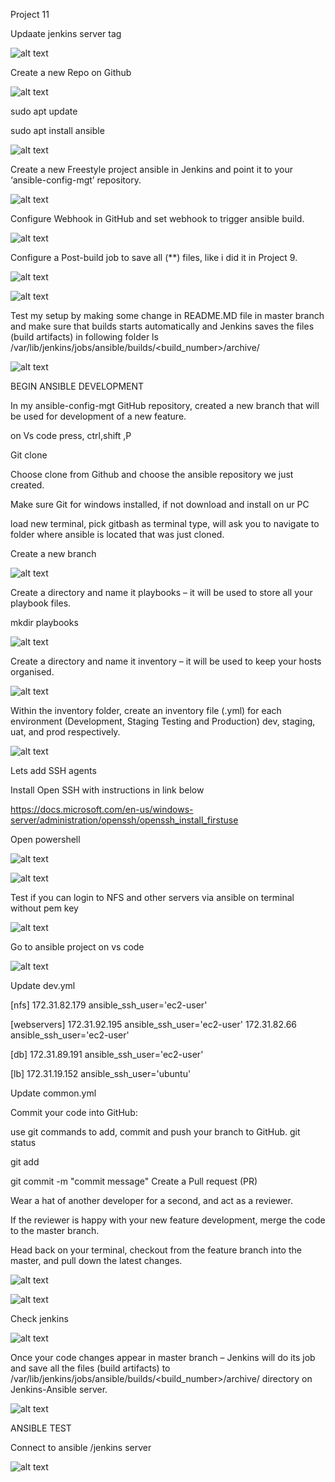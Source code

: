 Project 11

Updaate jenkins server tag

![alt text](./tags.png)

Create a new Repo on Github

![alt text](./tags.png)

sudo apt update

sudo apt install ansible

![alt text](./sudoansi.png)

Create a new Freestyle project ansible in Jenkins and point it to your ‘ansible-config-mgt’ repository.

![alt text](./anssy.png)




Configure Webhook in GitHub and set webhook to trigger ansible build.


![alt text](./web.png)



Configure a Post-build job to save all (**) files, like i did it in Project 9.


![alt text](./Screenshot_1.png)

![alt text](./Screenshot_2.png)

Test my setup by making some change in README.MD file in master branch and make sure that builds starts automatically and Jenkins saves the files (build artifacts) in following folder
ls /var/lib/jenkins/jobs/ansible/builds/<build_number>/archive/


![alt text](./proof.png)

BEGIN ANSIBLE DEVELOPMENT

In my ansible-config-mgt GitHub repository, created a new branch that will be used for development of a new feature.

on Vs code press, ctrl,shift ,P

Git clone

Choose clone from Github and choose the ansible repository we just created.

Make sure Git for windows installed, if not download and install on ur PC

load new terminal, pick gitbash as terminal type, will ask you to navigate to folder where ansible is located that was just cloned.

Create a new branch

![alt text](./newbranch.png)

Create a directory and name it playbooks – it will be used to store all your playbook files.

mkdir playbooks

![alt text](./playbooks.png)

Create a directory and name it inventory – it will be used to keep your hosts organised.

![alt text](./inventory.png)

Within the inventory folder, create an inventory file (.yml) for each environment (Development, Staging Testing and Production) dev, staging, uat, and prod respectively.

![alt text](./yml.png)

Lets add SSH agents

Install Open SSH with instructions in link below

https://docs.microsoft.com/en-us/windows-server/administration/openssh/openssh_install_firstuse


Open powershell

![alt text](./ssh.png)

![alt text](./ssh2.png)

Test if you can login to NFS and other servers via ansible on terminal without pem key

![alt text](./test.png)

Go to ansible project on vs code

![alt text](./assy.png)

Update dev.yml

[nfs]
172.31.82.179 ansible_ssh_user='ec2-user'

[webservers]
172.31.92.195 ansible_ssh_user='ec2-user'
172.31.82.66 ansible_ssh_user='ec2-user'

[db]
172.31.89.191 ansible_ssh_user='ec2-user' 

[lb]
172.31.19.152 ansible_ssh_user='ubuntu'

Update common.yml

Commit your code into GitHub:

use git commands to add, commit and push your branch to GitHub.
git status

git add <selected files>

git commit -m "commit message"
Create a Pull request (PR)

Wear a hat of another developer for a second, and act as a reviewer.

If the reviewer is happy with your new feature development, merge the code to the master branch.

Head back on your terminal, checkout from the feature branch into the master, and pull down the latest changes.

![alt text](./pull.png)

![alt text](./pull2.png)

Check jenkins

![alt text](./jenkins.png)


Once your code changes appear in master branch – Jenkins will do its job and save all the files (build artifacts) to /var/lib/jenkins/jobs/ansible/builds/<build_number>/archive/ directory on Jenkins-Ansible server.


![alt text](./see.png)


ANSIBLE TEST


Connect to ansible /jenkins server

![alt text](./ubuntu.png)









